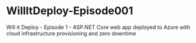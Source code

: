 # WillItDeploy-Episode001
Will it Deploy - Episode 1 - ASP.NET Core web app deployed to Azure with cloud infrastructure provisioning and zero downtime
